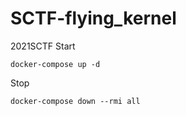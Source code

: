 # SCTF-flying_kernel
2021SCTF
Start
```
docker-compose up -d

```

Stop
```
docker-compose down --rmi all
```

